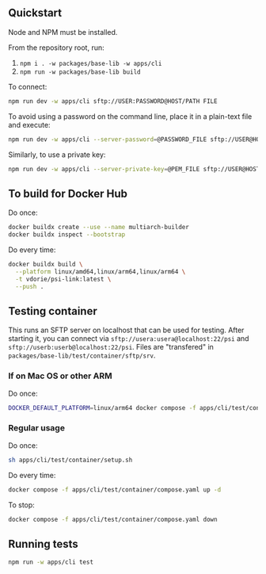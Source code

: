 ## Quickstart

Node and NPM must be installed.

From the repository root, run:

1. `npm i . -w packages/base-lib -w apps/cli`
2. `npm run -w packages/base-lib build`

To connect:

```sh
npm run dev -w apps/cli sftp://USER:PASSWORD@HOST/PATH FILE
```

To avoid using a password on the command line, place it in a plain-text file and execute:

```sh
npm run dev -w apps/cli --server-password=@PASSWORD_FILE sftp://USER@HOST/PATH FILE 
```

Similarly, to use a private key:

```sh
npm run dev -w apps/cli --server-private-key=@PEM_FILE sftp://USER@HOST/PATH FILE 
```

## To build for Docker Hub

Do once:
```sh
docker buildx create --use --name multiarch-builder
docker buildx inspect --bootstrap
```

Do every time:
```sh
docker buildx build \
  --platform linux/amd64,linux/arm64,linux/arm64 \
  -t vdorie/psi-link:latest \
  --push .
```

## Testing container

This runs an SFTP server on localhost that can be used for testing. After starting it, you can connect via `sftp://usera:usera@localhost:22/psi` and `sftp://userb:userb@localhost:22/psi`. Files are "transfered" in `packages/base-lib/test/container/sftp/srv`.

### If on Mac OS or other ARM

Do once:

```sh
DOCKER_DEFAULT_PLATFORM=linux/arm64 docker compose -f apps/cli/test/container/compose.yaml build
```

### Regular usage

Do once:

```sh
sh apps/cli/test/container/setup.sh
```

Do every time:

```sh
docker compose -f apps/cli/test/container/compose.yaml up -d
```

To stop:

```sh
docker compose -f apps/cli/test/container/compose.yaml down
```

## Running tests

```sh
npm run -w apps/cli test
```
